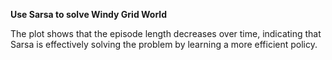 **Use Sarsa to solve Windy Grid World**

The plot shows that the episode length decreases over time, indicating that Sarsa is effectively solving the problem by learning a more efficient policy.